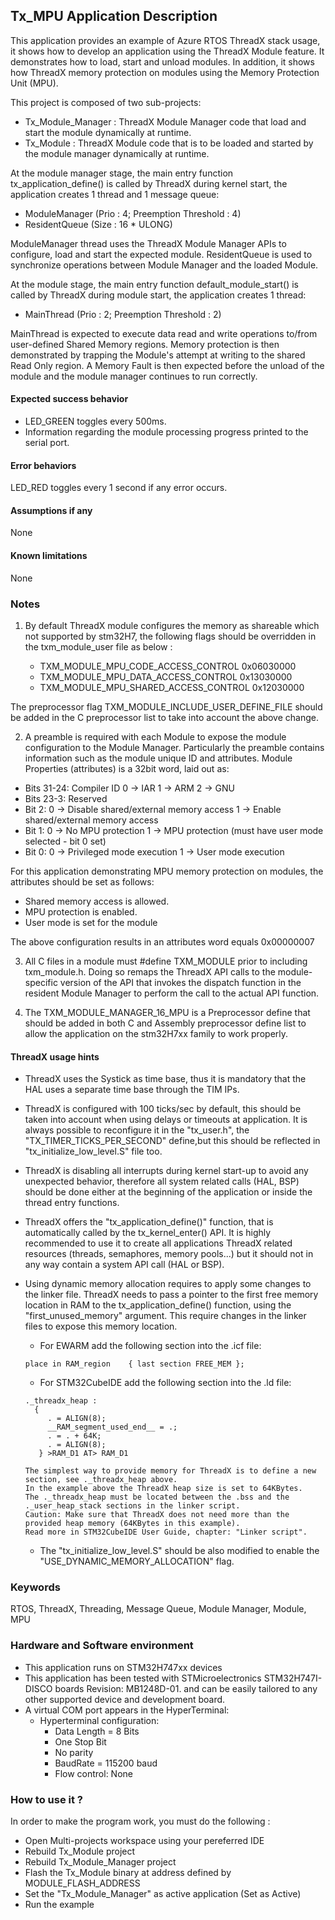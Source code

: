 
## <b>Tx_MPU Application Description</b>

This application provides an example of Azure RTOS ThreadX stack usage, it shows how to develop an application using the ThreadX Module feature.
It demonstrates how to load, start and unload modules. In addition, it shows how ThreadX memory protection on modules using the Memory Protection Unit (MPU).

This project is composed of two sub-projects:

 - Tx_Module_Manager : ThreadX Module Manager code that load and start the module dynamically at runtime.
 - Tx_Module : ThreadX Module code that is to be loaded and started by the module manager dynamically at runtime.


At the module manager stage, the main entry function tx_application_define() is called by ThreadX during kernel start, the application creates 1 thread and 1 message queue:
  - ModuleManager (Prio : 4; Preemption Threshold : 4)
  - ResidentQueue (Size : 16 * ULONG)

ModuleManager thread uses the ThreadX Module Manager APIs to configure, load and start the expected module. ResidentQueue is used to synchronize operations between Module Manager and the loaded Module.

At the module stage, the main entry function default_module_start() is called by ThreadX during module start, the application creates 1 thread:
  - MainThread (Prio : 2; Preemption Threshold : 2)

MainThread is expected to execute data read and write operations to/from user-defined Shared Memory regions. Memory protection is then demonstrated by trapping the Module's attempt at writing to the shared Read Only region. A Memory Fault is then expected before the unload of the module and the module manager continues to run correctly.

####  <b>Expected success behavior</b>

  - LED_GREEN toggles every 500ms.
  - Information regarding the module processing progress printed to the serial port.

#### <b>Error behaviors</b>

LED_RED toggles every 1 second if any error occurs.

#### <b>Assumptions if any</b>
None

#### <b>Known limitations</b>
None

### <b>Notes</b>

1. By default ThreadX module configures the memory as shareable which not supported by stm32H7, the following flags should be overridden in the txm_module_user file as below :

   - TXM_MODULE_MPU_CODE_ACCESS_CONTROL			0x06030000
   - TXM_MODULE_MPU_DATA_ACCESS_CONTROL			0x13030000
   - TXM_MODULE_MPU_SHARED_ACCESS_CONTROL		0x12030000

The preprocessor flag TXM_MODULE_INCLUDE_USER_DEFINE_FILE should be added in the C preprocessor list to take into account the above change.

2. A preamble is required with each Module to expose the module configuration to the Module Manager. Particularly the preamble contains information such as the module unique ID and attributes.
Module Properties (attributes) is a 32bit word, laid out as:
  - Bits 31-24: Compiler ID 0 -> IAR 1 -> ARM 2 -> GNU
  - Bits 23-3: Reserved
  - Bit 2: 0 -> Disable shared/external memory access 1 -> Enable shared/external memory access
  - Bit 1: 0 -> No MPU protection 1 -> MPU protection (must have user mode selected - bit 0 set)
  - Bit 0: 0 -> Privileged mode execution 1 -> User mode execution

For this application demonstrating MPU memory protection on modules, the attributes should be set as follows:
  - Shared memory access is allowed.
  - MPU protection is enabled.
  - User mode is set for the module

The above configuration results in an attributes word equals 0x00000007

3. All C files in a module must #define TXM_MODULE prior to including txm_module.h. Doing so remaps the ThreadX API calls to the module-specific version of the API that invokes the dispatch function in the resident Module Manager to perform the call to the actual API function.

4. The TXM_MODULE_MANAGER_16_MPU is a Preprocessor define that should be added in both C and Assembly preprocessor define list to allow the application on the stm32H7xx family to work properly.

#### <b>ThreadX usage hints</b>

 - ThreadX uses the Systick as time base, thus it is mandatory that the HAL uses a separate time base through the TIM IPs.
 - ThreadX is configured with 100 ticks/sec by default, this should be taken into account when using delays or timeouts at application. It is always possible to reconfigure it in the "tx_user.h", the "TX_TIMER_TICKS_PER_SECOND" define,but this should be reflected in "tx_initialize_low_level.S" file too.
 - ThreadX is disabling all interrupts during kernel start-up to avoid any unexpected behavior, therefore all system related calls (HAL, BSP) should be done either at the beginning of the application or inside the thread entry functions.
 - ThreadX offers the "tx_application_define()" function, that is automatically called by the tx_kernel_enter() API.
   It is highly recommended to use it to create all applications ThreadX related resources (threads, semaphores, memory pools...)  but it should not in any way contain a system API call (HAL or BSP).
 - Using dynamic memory allocation requires to apply some changes to the linker file.
   ThreadX needs to pass a pointer to the first free memory location in RAM to the tx_application_define() function,
   using the "first_unused_memory" argument.
   This require changes in the linker files to expose this memory location.
    + For EWARM add the following section into the .icf file:
     ```
	 place in RAM_region    { last section FREE_MEM };
	 ```

    + For STM32CubeIDE add the following section into the .ld file:
	```
    ._threadx_heap :
      {
         . = ALIGN(8);
         __RAM_segment_used_end__ = .;
         . = . + 64K;
         . = ALIGN(8);
       } >RAM_D1 AT> RAM_D1
	```

       The simplest way to provide memory for ThreadX is to define a new section, see ._threadx_heap above.
       In the example above the ThreadX heap size is set to 64KBytes.
       The ._threadx_heap must be located between the .bss and the ._user_heap_stack sections in the linker script.
       Caution: Make sure that ThreadX does not need more than the provided heap memory (64KBytes in this example).
       Read more in STM32CubeIDE User Guide, chapter: "Linker script".

    + The "tx_initialize_low_level.S" should be also modified to enable the "USE_DYNAMIC_MEMORY_ALLOCATION" flag.

### <b>Keywords</b>

RTOS, ThreadX, Threading, Message Queue, Module Manager, Module, MPU


### <b>Hardware and Software environment</b>

  - This application runs on STM32H747xx devices
  - This application has been tested with STMicroelectronics STM32H747I-DISCO boards Revision: MB1248D-01.
    and can be easily tailored to any other supported device and development board.
  - A virtual COM port appears in the HyperTerminal:
      - Hyperterminal configuration:
        + Data Length = 8 Bits
        + One Stop Bit
        + No parity
        + BaudRate = 115200 baud
        + Flow control: None

###  <b>How to use it ?</b>

In order to make the program work, you must do the following :

 - Open Multi-projects workspace using your pereferred IDE
 - Rebuild Tx_Module project
 - Rebuild Tx_Module_Manager project
 - Flash the Tx_Module binary at address defined by MODULE_FLASH_ADDRESS
 - Set the "Tx_Module_Manager" as active application (Set as Active)
 - Run the example